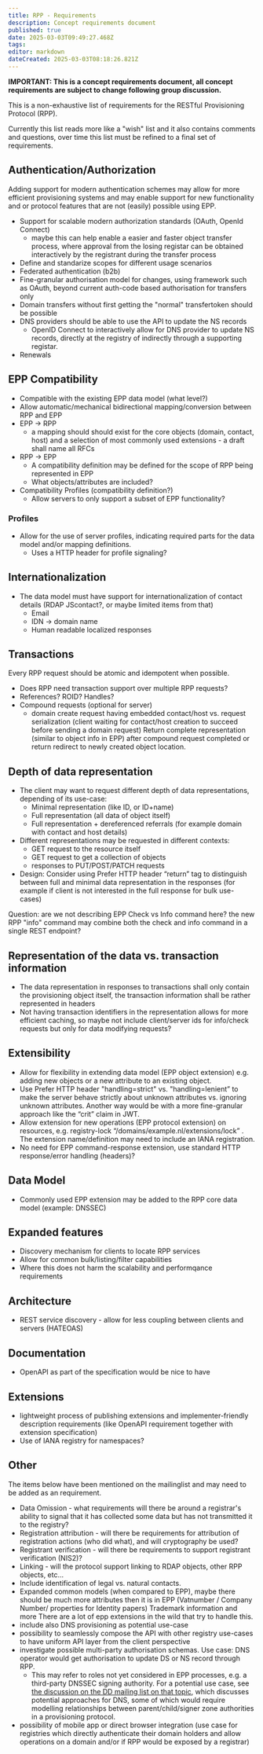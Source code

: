 ```yaml
---
title: RPP - Requirements
description: Concept requirements document
published: true
date: 2025-03-03T09:49:27.468Z
tags: 
editor: markdown
dateCreated: 2025-03-03T08:18:26.821Z
---
```


**IMPORTANT: This is a concept requirements document, all concept requirements are subject to change following group discussion.**

This is a non-exhaustive list of requirements for the RESTful Provisioning Protocol (RPP).

Currently this list reads more like a "wish" list and it also contains comments and questions, over time this list must be refined to a final set of requirements.


## Authentication/Authorization

Adding support for modern authentication schemes may allow for more efficient provisioning systems and may enable support for new functionality and or protocol features that are not (easily) possible using EPP.

- Support for scalable modern authorization standards (OAuth, OpenId Connect)
	- maybe this can help enable a easier and faster object transfer process, where approval from the losing registar can be obtained interactively by the registrant during the transfer process
- Define and standarize scopes for different usage scenarios
- Federated authentication (b2b)
- Fine-granular authorisation model for changes, using framework such as OAuth, beyond current auth-code based authorisation for transfers only
- Domain transfers without first getting the "normal" transfertoken should be possible
- DNS providers should be able to use the API to update the NS records
	- OpenID Connect to interactively allow for DNS provider to update NS records, directly at the registry of indirectly through a supporting registar.
- Renewals

## EPP Compatibility

- Compatible with the existing EPP data model (what level?)
- Allow automatic/mechanical bidirectional mapping/conversion between RPP and EPP
- EPP -> RPP 
	- a mapping should should exist for the core objects (domain, contact, host) and a selection of most commonly used extensions - a draft shall name all RFCs
- RPP -> EPP 
	- A compatibility definition may be defined for the scope of RPP being represented in EPP
	- What objects/attributes are included?
- Compatibility Profiles (compatibility definition?)
	- Allow servers to only support a subset of EPP functionality?


### Profiles

- Allow for the use of server profiles, indicating required parts for the data model and/or  mapping definitions.
	- Uses a HTTP header for profile signaling?

## Internationalization

- The data model must have support for internationalization of contact details (RDAP JScontact?, or maybe limited items from that)
	- Email
  - IDN -> domain name
  - Human readable localized responses

## Transactions

Every RPP request should be atomic and idempotent when possible.

- Does RPP need transaction support over multiple RPP requests?
- References? ROID? Handles?
- Compound requests (optional for server) 
  - domain create request having embedded contact/host vs. request serialization (client waiting for contact/host creation to succeed before sending a domain request) Return complete representation (similar to object info in EPP) after compound request completed or return redirect to newly created object location.

## Depth of data representation
- The client may want to request different depth of data representations, depending of its use-case:
    - Minimal representation (like ID, or ID+name)
    - Full representation (all data of object itself)
    - Full representation + dereferenced referrals (for example domain with contact and host details)
- Different representations may be requested in different contexts:
    - GET request to the resource itself
    - GET request to get a collection of objects
    - responses to PUT/POST/PATCH requests
- Design: Consider using Prefer HTTP header “return” tag to distinguish between full and minimal data representation in the responses (for example if client is not interested in the full response for bulk use-cases) 

Question: are we not describing EPP Check vs Info command here? the new RPP "info" command may combine both the check and info command in a single REST endpoint?

## Representation of the data vs. transaction information

- The data representation in responses to transactions shall only contain the provisioning object itself, the transaction information shall be rather represented in headers
- Not having transaction identifiers in the representation allows for more efficient caching, so maybe not include client/server ids for info/check requests but only for data modifying requests?

## Extensibility

- Allow for flexibility in extending data model (EPP object extension) e.g. adding new objects or a new attribute to an existing object.
- Use Prefer HTTP header "handling=strict" vs. "handling=lenient” to make the server behave strictly about unknown attributes vs. ignoring unknown attributes. Another way would be with a more fine-granular approach like the “crit” claim in JWT.
- Allow extension for new operations (EPP protocol extension) on resources, e.g. registry-lock “/domains/example.nl/extensions/lock” . The extension name/definition may need to include an IANA registration. 
- No need for EPP command-response extension, use standard HTTP response/error handling (headers)?

## Data Model

- Commonly used EPP extension may be added to the RPP core data model (example: DNSSEC)

## Expanded features

- Discovery mechanism for clients to locate RPP services
- Allow for common bulk/listing/filter capabilities
 - Where this does not harm the scalability and performqance requirements

## Architecture

- REST service discovery - allow for less coupling between clients and servers (HATEOAS)

## Documentation

- OpenAPI as part of the specification would be nice to have

## Extensions

- lightweight process of publishing extensions and implementer-friendly description requirements (like OpenAPI requirement together with extension specification)
- Use of IANA registry for namespaces?

## Other

The items below have been mentioned on the mailinglist and may need to be added as an requirement.

- Data Omission - what requirements will there be around a registrar's ability to signal that it has collected some data but has not transmitted it to the registry?  
- Registration attribution - will there be requirements for attribution of registration actions (who did what), and will cryptography be used?  
- Registrant verification - will there be requirements to support registrant verification (NIS2)?  
- Linking - will the protocol support linking to RDAP objects, other RPP objects, etc...  
- Include identification of legal vs. natural contacts.
- Expanded common models (when compared to EPP), maybe there should be much more attributes then it is in EPP (Vatnumber / Company Number/ properties for Identity papers) Trademark information and more There are a lot of epp extensions in the wild that try to handle this.
- include also DNS provisioning as potential use-case
- possibility to seamlessly compose the API with other registry use-cases to have uniform API layer from the client perspective
- investigate possible multi-party authorisation schemas. Use case: DNS operator would get authorisation to update DS or NS record through RPP.
  - This may refer to roles not yet considered in EPP processes, e.g. a third-party DNSSEC signing authority. For a potential use case, see [the discussion on the DD mailing list on that topic](https://mailarchive.ietf.org/arch/msg/dd/iTf8pEMq5-sismlxfNbrFpzAIKU/), which discusses potential approaches for DNS, some of which would require modelling relationships between parent/child/signer zone authorities in a provisioning protocol.
- possibility of mobile app or direct browser integration (use case for registries which directly authenticate their domain holders and allow operations on a domain and/or if RPP would be exposed by a registrar)
